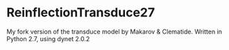 # ReinflectionTransduce27
My fork version of the transduce model by Makarov &amp; Clematide. Written in Python 2.7, using dynet 2.0.2
